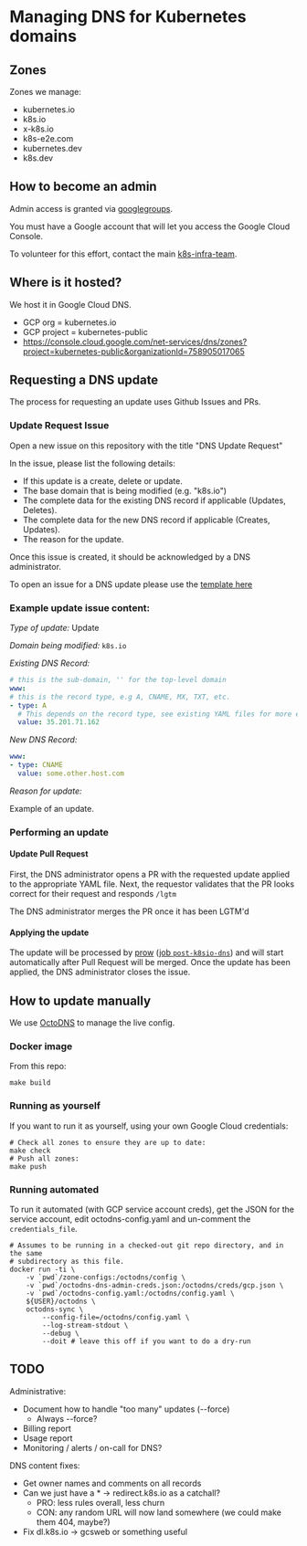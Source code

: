 # Managing DNS for Kubernetes domains

## Zones

Zones we manage:
  - kubernetes.io
  - k8s.io
  - x-k8s.io
  - k8s-e2e.com
  - kubernetes.dev
  - k8s.dev

## How to become an admin

Admin access is granted via
[googlegroups](https://groups.google.com/a/kubernetes.io/forum/#!forum/k8s-infra-dns-admins).

You must have a Google account that will let you access the Google Cloud
Console.

To volunteer for this effort, contact the main
[k8s-infra-team](https://groups.google.com/forum/#!forum/k8s-infra-team).

## Where is it hosted?

We host it in Google Cloud DNS.
  * GCP org = kubernetes.io
  * GCP project = kubernetes-public
  * https://console.cloud.google.com/net-services/dns/zones?project=kubernetes-public&organizationId=758905017065

## Requesting a DNS update

The process for requesting an update uses Github Issues and PRs.

### Update Request Issue

Open a new issue on this repository with the title "DNS Update Request"

In the issue, please list the following details:
   * If this update is a create, delete or update.
   * The base domain that is being modified (e.g. "k8s.io")
   * The complete data for the existing DNS record if applicable (Updates, Deletes).
   * The complete data for the new DNS record if applicable (Creates, Updates).
   * The reason for the update.

Once this issue is created, it should be acknowledged by a DNS administrator.

To open an issue for a DNS update please use the [template here](https://github.com/kubernetes/k8s.io/issues/new?template=dns-request.md)

### Example update issue content:

*Type of update:* Update

*Domain being modified:* `k8s.io`

*Existing DNS Record:*

```yaml
# this is the sub-domain, '' for the top-level domain
www:
# this is the record type, e.g A, CNAME, MX, TXT, etc.
- type: A
  # This depends on the record type, see existing YAML files for more examples.
  value: 35.201.71.162
```

*New DNS Record:*
```yaml
www:
- type: CNAME
  value: some.other.host.com
```

*Reason for update:*

Example of an update.

### Performing an update

#### Update Pull Request

First, the DNS administrator opens a PR with the requested update applied to the appropriate YAML file.
Next, the requestor validates that the PR looks correct for their request and responds `/lgtm`

The DNS administrator merges the PR once it has been LGTM'd

#### Applying the update

The update will be processed by
[prow](https://github.com/kubernetes/test-infra/tree/master/prow)
([job `post-k8sio-dns`](https://github.com/kubernetes/test-infra/blob/2b748fdf2a157abded6b74288c7c8f9642eca85e/config/jobs/kubernetes/sig-k8s-infra/trusted/sig-k8s-infra-dns.yaml#L3-L31))
and will start automatically after Pull Request will be merged. Once the
update has been applied, the DNS administrator closes the issue.

## How to update manually

We use [OctoDNS](https://github.com/github/octodns) to manage the live config.

### Docker image

From this repo:

```
make build
```

### Running as yourself

If you want to run it as yourself, using your own Google Cloud credentials:

```
# Check all zones to ensure they are up to date:
make check
# Push all zones:
make push
```

### Running automated

To run it automated (with GCP service account creds), get the JSON for the
service account, edit octodns-config.yaml and un-comment the `credentials_file`.

```
# Assumes to be running in a checked-out git repo directory, and in the same
# subdirectory as this file.
docker run -ti \
    -v `pwd`/zone-configs:/octodns/config \
    -v `pwd`/octodns-dns-admin-creds.json:/octodns/creds/gcp.json \
    -v `pwd`/octodns-config.yaml:/octodns/config.yaml \
    ${USER}/octodns \
    octodns-sync \
        --config-file=/octodns/config.yaml \
        --log-stream-stdout \
        --debug \
        --doit # leave this off if you want to do a dry-run
```

## TODO

Administrative:
  * Document how to handle "too many" updates (--force)
    * Always --force?
  * Billing report
  * Usage report
  * Monitoring / alerts / on-call for DNS?

DNS content fixes:
  * Get owner names and comments on all records
  * Can we just have a * -> redirect.k8s.io as a catchall?
    * PRO: less rules overall, less churn
    * CON: any random URL will now land somewhere (we could make them
      404, maybe?)
  * Fix dl.k8s.io -> gcsweb or something useful
